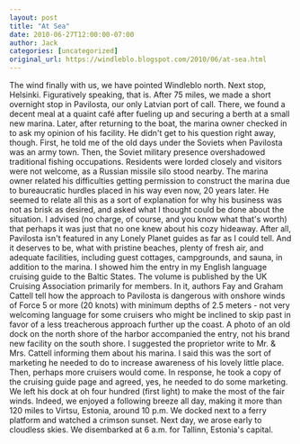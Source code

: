 ```yaml
---
layout: post
title: "At Sea"
date: 2010-06-27T12:00:00-07:00
author: Jack
categories: [uncategorized]
original_url: https://windleblo.blogspot.com/2010/06/at-sea.html
---
```


The wind finally with us, we have pointed Windleblo north. Next stop, Helsinki. Figuratively speaking, that is. After 75 miles, we made a short overnight stop in Pavilosta, our only Latvian port of call. There, we found a decent meal at a quaint café after fueling up and securing a berth at a small new marina. Later, after returning to the boat, the marina owner checked in to ask my opinion of his facility. He didn't get to his question right away, though. First, he told me of the old days under the Soviets when Pavilosta was an army town. Then, the Soviet military presence overshadowed traditional fishing occupations. Residents were lorded closely and visitors were not welcome, as a Russian missile silo stood nearby. The marina owner related his difficulties getting permission to construct the marina due to bureaucratic hurdles placed in his way even now, 20 years later. He seemed to relate all this as a sort of explanation for why his business was not as brisk as desired, and asked what I thought could be done about the situation. I advised (no charge, of course, and you know what that's worth) that perhaps it was just that no one knew about his cozy hideaway. After all, Pavilosta isn't featured in any Lonely Planet guides as far as I could tell. And it deserves to be, what with pristine beaches, plenty of fresh air, and adequate facilities, including guest cottages, campgrounds, and sauna, in addition to the marina. I showed him the entry in my English language cruising guide to the Baltic States. The volume is published by the UK Cruising Association primarily for members. In it, authors Fay and Graham Cattell tell how the approach to Pavilosta is dangerous with onshore winds of Force 5 or more (20 knots) with minimum depths of 2.5 meters - not very welcoming language for some cruisers who might be inclined to skip past in favor of a less treacherous approach further up the coast. A photo of an old dock on the north shore of the harbor accompanied the entry, not his brand new facility on the south shore. I suggested the proprietor write to Mr. & Mrs. Cattell informing them about his marina. I said this was the sort of marketing he needed to do to increase awareness of his lovely little place. Then, perhaps more cruisers would come. In response, he took a copy of the cruising guide page and agreed, yes, he needed to do some marketing. We left his dock at oh four hundred (first light) to make the most of the fair winds. Indeed, we enjoyed a following breeze all day, making it more than 120 miles to Virtsu, Estonia, around 10 p.m. We docked next to a ferry platform and watched a crimson sunset. Next day, we arose early to cloudless skies. We disembarked at 6 a.m. for Tallinn, Estonia's capital.